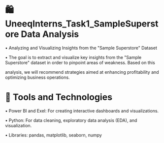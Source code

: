 # 🛍️UneeqInterns_Task1_SampleSuperstore Data Analysis
• Analyzing and Visualizing Insights from the "Sample Superstore" Dataset

• The goal is to extract and visualize key insights from the "Sample Superstore" dataset in order to pinpoint areas of weakness. Based on this
  
  analysis, we will recommend strategies aimed at enhancing profitability and optimizing business operations.

# 🧰 Tools and Technologies
• Power BI and Exel: For creating interactive dashboards and visualizations.

• Python: For data cleaning, exploratory data analysis (EDA), and visualization.

• Libraries: pandas, matplotlib, seaborn, numpy

